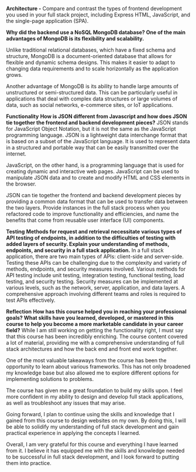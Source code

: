 **Architecture -**
Compare and contrast the types of frontend development you used in your full stack project, including Express HTML, JavaScript, and the single-page application (SPA).

**Why did the backend use a NoSQL MongoDB database? One of the main advantages of MongoDB is its flexibility and scalability.**

Unlike traditional relational databases, which have a fixed schema and structure, MongoDB is a document-oriented database that allows for flexible and dynamic schema designs. This makes it easier to adapt to changing data requirements and to scale horizontally as the application grows.

Another advantage of MongoDB is its ability to handle large amounts of unstructured or semi-structured data. This can be particularly useful in applications that deal with complex data structures or large volumes of data, such as social networks, e-commerce sites, or IoT applications.

**Functionality**
**How is JSON different from Javascript and how does JSON tie together the frontend and backend development pieces?** 
JSON stands for JavaScript Object Notation, but it is not the same as the JavaScript programming language. JSON is a lightweight data interchange format that is based on a subset of the JavaScript language. It is used to represent data in a structured and portable way that can be easily transmitted over the internet.

JavaScript, on the other hand, is a programming language that is used for creating dynamic and interactive web pages. JavaScript can be used to manipulate JSON data and to create and modify HTML and CSS elements in the browser.

JSON can tie together the frontend and backend development pieces by providing a common data format that can be used to transfer data between the two layers.
Provide instances in the full stack process when you refactored code to improve functionality and efficiencies, and name the benefits that come from reusable user interface (UI) components.

**Testing**
**Methods for request and retrieval necessitate various types of API testing of endpoints, in addition to the difficulties of testing with added layers of security. Explain your understanding of methods, endpoints, and security in a full stack application.**
In a full stack application, there are two main types of APIs: client-side and server-side. Testing these APIs can be challenging due to the complexity and variety of methods, endpoints, and security measures involved. Various methods for API testing include unit testing, integration testing, functional testing, load testing, and security testing. Security measures can be implemented at various levels, such as the network, server, application, and data layers. A comprehensive approach involving different teams and roles is required to test APIs effectively.

**Reflection**
**How has this course helped you in reaching your professional goals? What skills have you learned, developed, or mastered in this course to help you become a more marketable candidate in your career field?**
While I am still working on getting the functionality right, I must say that this course has been incredibly enriching. The course content covered a lot of material, providing me with a comprehensive understanding of full stack architectures and how the back end and front end work together.

One of the most valuable takeaways from the course has been the opportunity to learn about various frameworks. This has not only broadened my knowledge base but also allowed me to explore different options for implementing solutions to problems.

The course has given me a great foundation to build my skills upon. I feel more confident in my ability to design and develop full stack applications, as well as troubleshoot any issues that may arise.

Going forward, I plan to continue using the skills and knowledge that I gained from this course to design websites on my own. By doing this, I will be able to solidify my understanding of full stack development and gain practical experience in applying the concepts I learned.

Overall, I am very grateful for this course and everything I have learned from it. I believe it has equipped me with the skills and knowledge needed to be successful in full stack development, and I look forward to putting them into practice.
